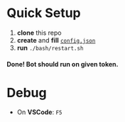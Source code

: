 # Quick Setup

1. **clone** this repo
1. **create** and **fill** [`config.json`](https://github.com/framefighter/framebot/blob/master/docs/config.json)
1. **run** `./bash/restart.sh`

#### Done! Bot should run on given token.

# Debug

- On **VSCode**: `F5`
